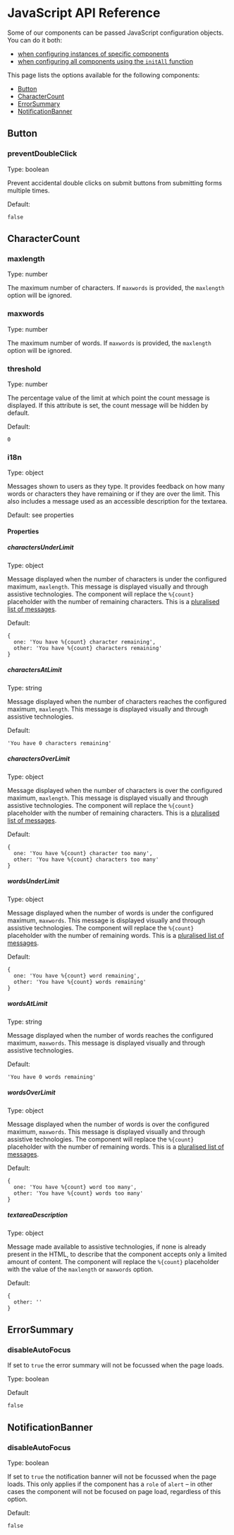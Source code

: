 # JavaScript API Reference

Some of our components can be passed JavaScript configuration objects. You can do it both:

- [when configuring instances of specific components](./README.md#configure-instances-of-specific-components-using-the-createall-function)
- [when configuring all components using the `initAll` function](./README.md#configure-all-components-using-the-initall-function)

This page lists the options available for the following components:

- [Button](#button)
- [CharacterCount](#charactercount)
- [ErrorSummary](#errorsummary)
- [NotificationBanner](#notificationbanner)

## Button

### preventDoubleClick

Type: boolean

Prevent accidental double clicks on submit buttons from submitting forms multiple times.

Default:

```json5
false
```

## CharacterCount

### maxlength

Type: number

The maximum number of characters. If `maxwords` is provided, the `maxlength` option will be ignored.

### maxwords

Type: number

The maximum number of words. If `maxwords` is provided, the `maxlength` option will be ignored.

### threshold

Type: number

The percentage value of the limit at which point the count message is displayed. If this attribute is set, the count message will be hidden by default.

Default:

```json5
0
```

### i18n

Type: object

Messages shown to users as they type. It provides feedback on how many words or
characters they have remaining or if they are over the limit. This also includes
a message used as an accessible description for the textarea.

Default: see properties

#### Properties

##### charactersUnderLimit

Type: object

Message displayed when the number of characters is under the configured maximum,
`maxlength`. This message is displayed visually and through assistive
technologies. The component will replace the `%{count}` placeholder with the
number of remaining characters. This is a [pluralised list of
messages](./localisation.md).

Default:

```json5
{
  one: 'You have %{count} character remaining',
  other: 'You have %{count} characters remaining'
}
```

##### charactersAtLimit

Type: string

Message displayed when the number of characters reaches the configured maximum,
`maxlength`. This message is displayed visually and through assistive
technologies.

Default:

```json5
'You have 0 characters remaining'
```

##### charactersOverLimit

Type: object

Message displayed when the number of characters is over the configured maximum,
`maxlength`. This message is displayed visually and through assistive
technologies. The component will replace the `%{count}` placeholder with the
number of remaining characters. This is a [pluralised list of
messages](./localisation.md).

Default:

```json5
{
  one: 'You have %{count} character too many',
  other: 'You have %{count} characters too many'
}
```

##### wordsUnderLimit

Type: object

Message displayed when the number of words is under the configured maximum,
`maxwords`. This message is displayed visually and through assistive
technologies. The component will replace the `%{count}` placeholder with the
number of remaining words. This is a [pluralised list of
messages](./localisation.md).

Default:

```json5
{
  one: 'You have %{count} word remaining',
  other: 'You have %{count} words remaining'
}
```

##### wordsAtLimit

Type: string

Message displayed when the number of words reaches the configured maximum,
`maxwords`. This message is displayed visually and through assistive
technologies.

Default:

```json5
'You have 0 words remaining'
```

##### wordsOverLimit

Type: object

Message displayed when the number of words is over the configured maximum,
`maxwords`. This message is displayed visually and through assistive
technologies. The component will replace the `%{count}` placeholder with the
number of remaining words. This is a [pluralised list of
messages](./localisation.md).

Default:

```json5
{
  one: 'You have %{count} word too many',
  other: 'You have %{count} words too many'
}
```

##### textareaDescription

Type: object

Message made available to assistive technologies, if none is already present in the HTML, to describe that the component accepts only a limited amount of content. The component will replace the `%{count}` placeholder with the value of the `maxlength` or `maxwords` option.

Default:

```json5
{
  other: ''
}
```

## ErrorSummary

### disableAutoFocus

If set to `true` the error summary will not be focussed when the page loads.

Type: boolean

Default

```json5
false
```

## NotificationBanner

### disableAutoFocus

Type: boolean

If set to `true` the notification banner will not be focussed when the page loads. This only applies if the component has a `role` of `alert` – in other cases the component will not be focused on page load, regardless of this option.

Default:

```json5
false
```
